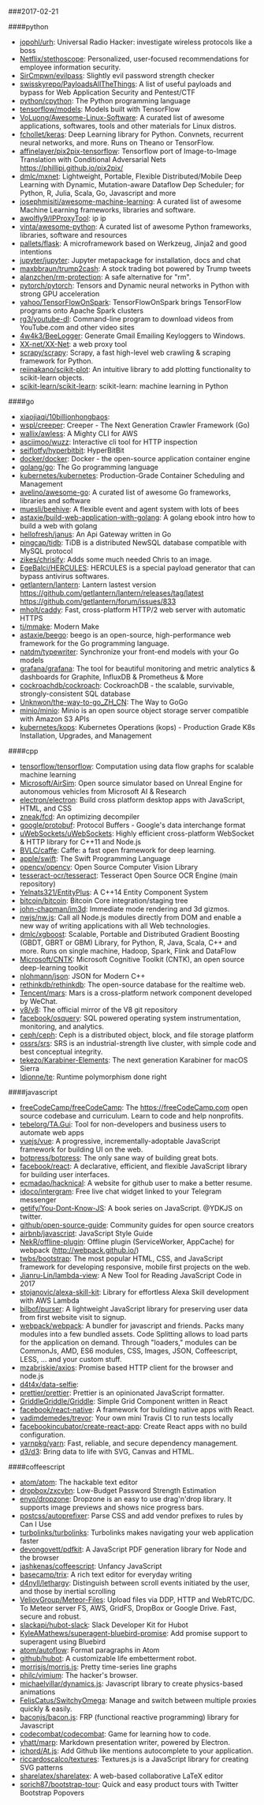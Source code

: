 ###2017-02-21

####python
* [jopohl/urh](https://github.com/jopohl/urh): Universal Radio Hacker: investigate wireless protocols like a boss
* [Netflix/stethoscope](https://github.com/Netflix/stethoscope): Personalized, user-focused recommendations for employee information security.
* [SirCmpwn/evilpass](https://github.com/SirCmpwn/evilpass): Slightly evil password strength checker
* [swisskyrepo/PayloadsAllTheThings](https://github.com/swisskyrepo/PayloadsAllTheThings): A list of useful payloads and bypass for Web Application Security and Pentest/CTF
* [python/cpython](https://github.com/python/cpython): The Python programming language
* [tensorflow/models](https://github.com/tensorflow/models): Models built with TensorFlow
* [VoLuong/Awesome-Linux-Software](https://github.com/VoLuong/Awesome-Linux-Software):  A curated list of awesome applications, softwares, tools and other materials for Linux distros.
* [fchollet/keras](https://github.com/fchollet/keras): Deep Learning library for Python. Convnets, recurrent neural networks, and more. Runs on Theano or TensorFlow.
* [affinelayer/pix2pix-tensorflow](https://github.com/affinelayer/pix2pix-tensorflow): Tensorflow port of Image-to-Image Translation with Conditional Adversarial Nets https://phillipi.github.io/pix2pix/
* [dmlc/mxnet](https://github.com/dmlc/mxnet): Lightweight, Portable, Flexible Distributed/Mobile Deep Learning with Dynamic, Mutation-aware Dataflow Dep Scheduler; for Python, R, Julia, Scala, Go, Javascript and more
* [josephmisiti/awesome-machine-learning](https://github.com/josephmisiti/awesome-machine-learning): A curated list of awesome Machine Learning frameworks, libraries and software.
* [awolfly9/IPProxyTool](https://github.com/awolfly9/IPProxyTool):  ip ip 
* [vinta/awesome-python](https://github.com/vinta/awesome-python): A curated list of awesome Python frameworks, libraries, software and resources
* [pallets/flask](https://github.com/pallets/flask): A microframework based on Werkzeug, Jinja2 and good intentions
* [jupyter/jupyter](https://github.com/jupyter/jupyter): Jupyter metapackage for installation, docs and chat
* [maxbbraun/trump2cash](https://github.com/maxbbraun/trump2cash): A stock trading bot powered by Trump tweets
* [alanzchen/rm-protection](https://github.com/alanzchen/rm-protection): A safe alternative for "rm".
* [pytorch/pytorch](https://github.com/pytorch/pytorch): Tensors and Dynamic neural networks in Python with strong GPU acceleration
* [yahoo/TensorFlowOnSpark](https://github.com/yahoo/TensorFlowOnSpark): TensorFlowOnSpark brings TensorFlow programs onto Apache Spark clusters
* [rg3/youtube-dl](https://github.com/rg3/youtube-dl): Command-line program to download videos from YouTube.com and other video sites
* [4w4k3/BeeLogger](https://github.com/4w4k3/BeeLogger): Generate Gmail Emailing Keyloggers to Windows.
* [XX-net/XX-Net](https://github.com/XX-net/XX-Net): a web proxy tool
* [scrapy/scrapy](https://github.com/scrapy/scrapy): Scrapy, a fast high-level web crawling & scraping framework for Python.
* [reiinakano/scikit-plot](https://github.com/reiinakano/scikit-plot): An intuitive library to add plotting functionality to scikit-learn objects.
* [scikit-learn/scikit-learn](https://github.com/scikit-learn/scikit-learn): scikit-learn: machine learning in Python

####go
* [xiaojiaqi/10billionhongbaos](https://github.com/xiaojiaqi/10billionhongbaos): 
* [wspl/creeper](https://github.com/wspl/creeper):  Creeper - The Next Generation Crawler Framework (Go)
* [wallix/awless](https://github.com/wallix/awless): A Mighty CLI for AWS
* [asciimoo/wuzz](https://github.com/asciimoo/wuzz): Interactive cli tool for HTTP inspection
* [seiflotfy/hyperbitbit](https://github.com/seiflotfy/hyperbitbit): HyperBitBit
* [docker/docker](https://github.com/docker/docker): Docker - the open-source application container engine
* [golang/go](https://github.com/golang/go): The Go programming language
* [kubernetes/kubernetes](https://github.com/kubernetes/kubernetes): Production-Grade Container Scheduling and Management
* [avelino/awesome-go](https://github.com/avelino/awesome-go): A curated list of awesome Go frameworks, libraries and software
* [muesli/beehive](https://github.com/muesli/beehive): A flexible event and agent system with lots of bees 
* [astaxie/build-web-application-with-golang](https://github.com/astaxie/build-web-application-with-golang): A golang ebook intro how to build a web with golang
* [hellofresh/janus](https://github.com/hellofresh/janus): An Api Gateway written in Go
* [pingcap/tidb](https://github.com/pingcap/tidb): TiDB is a distributed NewSQL database compatible with MySQL protocol
* [zikes/chrisify](https://github.com/zikes/chrisify): Adds some much needed Chris to an image.
* [EgeBalci/HERCULES](https://github.com/EgeBalci/HERCULES): HERCULES is a special payload generator that can bypass antivirus softwares.
* [getlantern/lantern](https://github.com/getlantern/lantern): Lantern lastest version https://github.com/getlantern/lantern/releases/tag/latest   https://github.com/getlantern/forum/issues/833 
* [mholt/caddy](https://github.com/mholt/caddy): Fast, cross-platform HTTP/2 web server with automatic HTTPS
* [tj/mmake](https://github.com/tj/mmake): Modern Make
* [astaxie/beego](https://github.com/astaxie/beego): beego is an open-source, high-performance web framework for the Go programming language.
* [natdm/typewriter](https://github.com/natdm/typewriter): Synchronize your front-end models with your Go models
* [grafana/grafana](https://github.com/grafana/grafana): The tool for beautiful monitoring and metric analytics & dashboards for Graphite, InfluxDB & Prometheus & More
* [cockroachdb/cockroach](https://github.com/cockroachdb/cockroach): CockroachDB - the scalable, survivable, strongly-consistent SQL database
* [Unknwon/the-way-to-go_ZH_CN](https://github.com/Unknwon/the-way-to-go_ZH_CN): The Way to GoGo
* [minio/minio](https://github.com/minio/minio): Minio is an open source object storage server compatible with Amazon S3 APIs
* [kubernetes/kops](https://github.com/kubernetes/kops): Kubernetes Operations (kops) - Production Grade K8s Installation, Upgrades, and Management

####cpp
* [tensorflow/tensorflow](https://github.com/tensorflow/tensorflow): Computation using data flow graphs for scalable machine learning
* [Microsoft/AirSim](https://github.com/Microsoft/AirSim): Open source simulator based on Unreal Engine for autonomous vehicles from Microsoft AI & Research
* [electron/electron](https://github.com/electron/electron): Build cross platform desktop apps with JavaScript, HTML, and CSS
* [zneak/fcd](https://github.com/zneak/fcd): An optimizing decompiler
* [google/protobuf](https://github.com/google/protobuf): Protocol Buffers - Google's data interchange format
* [uWebSockets/uWebSockets](https://github.com/uWebSockets/uWebSockets): Highly efficient cross-platform WebSocket & HTTP library for C++11 and Node.js
* [BVLC/caffe](https://github.com/BVLC/caffe): Caffe: a fast open framework for deep learning.
* [apple/swift](https://github.com/apple/swift): The Swift Programming Language
* [opencv/opencv](https://github.com/opencv/opencv): Open Source Computer Vision Library
* [tesseract-ocr/tesseract](https://github.com/tesseract-ocr/tesseract): Tesseract Open Source OCR Engine (main repository)
* [Yelnats321/EntityPlus](https://github.com/Yelnats321/EntityPlus): A C++14 Entity Component System
* [bitcoin/bitcoin](https://github.com/bitcoin/bitcoin): Bitcoin Core integration/staging tree
* [john-chapman/im3d](https://github.com/john-chapman/im3d): Immediate mode rendering and 3d gizmos.
* [nwjs/nw.js](https://github.com/nwjs/nw.js): Call all Node.js modules directly from DOM and enable a new way of writing applications with all Web technologies.
* [dmlc/xgboost](https://github.com/dmlc/xgboost): Scalable, Portable and Distributed Gradient Boosting (GBDT, GBRT or GBM) Library, for Python, R, Java, Scala, C++ and more. Runs on single machine, Hadoop, Spark, Flink and DataFlow
* [Microsoft/CNTK](https://github.com/Microsoft/CNTK): Microsoft Cognitive Toolkit (CNTK), an open source deep-learning toolkit
* [nlohmann/json](https://github.com/nlohmann/json): JSON for Modern C++
* [rethinkdb/rethinkdb](https://github.com/rethinkdb/rethinkdb): The open-source database for the realtime web.
* [Tencent/mars](https://github.com/Tencent/mars): Mars is a cross-platform network component developed by WeChat.
* [v8/v8](https://github.com/v8/v8): The official mirror of the V8 git repository
* [facebook/osquery](https://github.com/facebook/osquery): SQL powered operating system instrumentation, monitoring, and analytics.
* [ceph/ceph](https://github.com/ceph/ceph): Ceph is a distributed object, block, and file storage platform
* [ossrs/srs](https://github.com/ossrs/srs): SRS is an industrial-strength live cluster, with simple code and best conceptual integrity.
* [tekezo/Karabiner-Elements](https://github.com/tekezo/Karabiner-Elements): The next generation Karabiner for macOS Sierra
* [ldionne/te](https://github.com/ldionne/te): Runtime polymorphism done right

####javascript
* [freeCodeCamp/freeCodeCamp](https://github.com/freeCodeCamp/freeCodeCamp): The https://freeCodeCamp.com open source codebase and curriculum. Learn to code and help nonprofits.
* [tebelorg/TA.Gui](https://github.com/tebelorg/TA.Gui): Tool for non-developers and business users to automate web apps
* [vuejs/vue](https://github.com/vuejs/vue): A progressive, incrementally-adoptable JavaScript framework for building UI on the web.
* [botpress/botpress](https://github.com/botpress/botpress):  The only sane way of building great bots. 
* [facebook/react](https://github.com/facebook/react): A declarative, efficient, and flexible JavaScript library for building user interfaces.
* [ecmadao/hacknical](https://github.com/ecmadao/hacknical): A website for github user to make a better resume.
* [idoco/intergram](https://github.com/idoco/intergram): Free live chat widget linked to your Telegram messenger
* [getify/You-Dont-Know-JS](https://github.com/getify/You-Dont-Know-JS): A book series on JavaScript. @YDKJS on twitter.
* [github/open-source-guide](https://github.com/github/open-source-guide): Community guides for open source creators
* [airbnb/javascript](https://github.com/airbnb/javascript): JavaScript Style Guide
* [NekR/offline-plugin](https://github.com/NekR/offline-plugin): Offline plugin (ServiceWorker, AppCache) for webpack (http://webpack.github.io/)
* [twbs/bootstrap](https://github.com/twbs/bootstrap): The most popular HTML, CSS, and JavaScript framework for developing responsive, mobile first projects on the web.
* [Jianru-Lin/lambda-view](https://github.com/Jianru-Lin/lambda-view): A New Tool for Reading JavaScript Code in 2017
* [stojanovic/alexa-skill-kit](https://github.com/stojanovic/alexa-skill-kit): Library for effortless Alexa Skill development with AWS Lambda
* [bilbof/purser](https://github.com/bilbof/purser): A lightweight JavaScript library for preserving user data from first website visit to signup.
* [webpack/webpack](https://github.com/webpack/webpack): A bundler for javascript and friends. Packs many modules into a few bundled assets. Code Splitting allows to load parts for the application on demand. Through "loaders," modules can be CommonJs, AMD, ES6 modules, CSS, Images, JSON, Coffeescript, LESS, ... and your custom stuff.
* [mzabriskie/axios](https://github.com/mzabriskie/axios): Promise based HTTP client for the browser and node.js
* [d4t4x/data-selfie](https://github.com/d4t4x/data-selfie): 
* [prettier/prettier](https://github.com/prettier/prettier): Prettier is an opinionated JavaScript formatter.
* [GriddleGriddle/Griddle](https://github.com/GriddleGriddle/Griddle): Simple Grid Component written in React
* [facebook/react-native](https://github.com/facebook/react-native): A framework for building native apps with React.
* [vadimdemedes/trevor](https://github.com/vadimdemedes/trevor):  Your own mini Travis CI to run tests locally
* [facebookincubator/create-react-app](https://github.com/facebookincubator/create-react-app): Create React apps with no build configuration.
* [yarnpkg/yarn](https://github.com/yarnpkg/yarn):  Fast, reliable, and secure dependency management.
* [d3/d3](https://github.com/d3/d3): Bring data to life with SVG, Canvas and HTML. 

####coffeescript
* [atom/atom](https://github.com/atom/atom): The hackable text editor
* [dropbox/zxcvbn](https://github.com/dropbox/zxcvbn): Low-Budget Password Strength Estimation
* [enyo/dropzone](https://github.com/enyo/dropzone): Dropzone is an easy to use drag'n'drop library. It supports image previews and shows nice progress bars.
* [postcss/autoprefixer](https://github.com/postcss/autoprefixer): Parse CSS and add vendor prefixes to rules by Can I Use
* [turbolinks/turbolinks](https://github.com/turbolinks/turbolinks): Turbolinks makes navigating your web application faster
* [devongovett/pdfkit](https://github.com/devongovett/pdfkit): A JavaScript PDF generation library for Node and the browser
* [jashkenas/coffeescript](https://github.com/jashkenas/coffeescript): Unfancy JavaScript
* [basecamp/trix](https://github.com/basecamp/trix): A rich text editor for everyday writing
* [d4nyll/lethargy](https://github.com/d4nyll/lethargy): Distinguish between scroll events initiated by the user, and those by inertial scrolling
* [VeliovGroup/Meteor-Files](https://github.com/VeliovGroup/Meteor-Files): Upload files via DDP, HTTP and WebRTC/DC. To Meteor server FS, AWS, GridFS, DropBox or Google Drive. Fast, secure and robust.
* [slackapi/hubot-slack](https://github.com/slackapi/hubot-slack): Slack Developer Kit for Hubot
* [KyleAMathews/superagent-bluebird-promise](https://github.com/KyleAMathews/superagent-bluebird-promise): Add promise support to superagent using Bluebird
* [atom/autoflow](https://github.com/atom/autoflow): Format paragraphs in Atom
* [github/hubot](https://github.com/github/hubot): A customizable life embetterment robot.
* [morrisjs/morris.js](https://github.com/morrisjs/morris.js): Pretty time-series line graphs
* [philc/vimium](https://github.com/philc/vimium): The hacker's browser.
* [michaelvillar/dynamics.js](https://github.com/michaelvillar/dynamics.js): Javascript library to create physics-based animations
* [FelisCatus/SwitchyOmega](https://github.com/FelisCatus/SwitchyOmega): Manage and switch between multiple proxies quickly & easily.
* [baconjs/bacon.js](https://github.com/baconjs/bacon.js): FRP (functional reactive programming) library for Javascript
* [codecombat/codecombat](https://github.com/codecombat/codecombat): Game for learning how to code.
* [yhatt/marp](https://github.com/yhatt/marp): Markdown presentation writer, powered by Electron.
* [ichord/At.js](https://github.com/ichord/At.js): Add Github like mentions autocomplete to your application.
* [riccardoscalco/textures](https://github.com/riccardoscalco/textures): Textures.js is a JavaScript library for creating SVG patterns
* [sharelatex/sharelatex](https://github.com/sharelatex/sharelatex): A web-based collaborative LaTeX editor
* [sorich87/bootstrap-tour](https://github.com/sorich87/bootstrap-tour): Quick and easy product tours with Twitter Bootstrap Popovers
